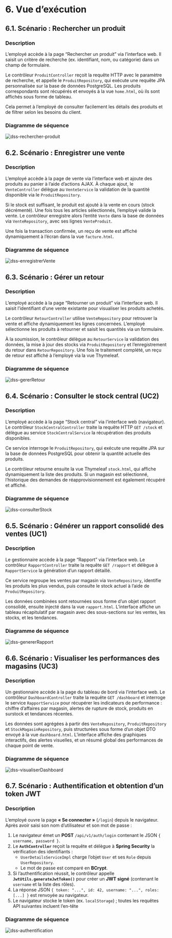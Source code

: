 # 6. Vue d’exécution

## 6.1. Scénario : Rechercher un produit

### Description

L’employé accède à la page “Rechercher un produit” via l’interface web.
Il saisit un critère de recherche (ex. identifiant, nom, ou catégorie) dans un champ de formulaire.

Le contrôleur `ProduitController` reçoit la requête HTTP avec le paramètre de recherche,
et appelle le `ProduitRepository`, qui exécute une requête JPA personnalisée
sur la base de données PostgreSQL. Les produits correspondants sont récupérés
et envoyés à la vue `home.html`, où ils sont affichés sous forme de tableau.

Cela permet à l’employé de consulter facilement les détails des produits
et de filtrer selon les besoins du client.

### Diagramme de séquence

![dss-rechercher-produit](https://img.plantuml.biz/plantuml/svg/XLMxRXD15Eqj-H-ktE0W4WGb8a0m1YAPLsoHXcOoUsqFcfrPvc7YZfQQYewEc9e_s3_9bt3lUBqFAq1XoMlVnpddddltYG_2XPZhVY-ee16UJQTm_UKRdA5SekCFH0E5irbK0ORJmYcpWAVM1ZZ7YuD-hz-x1SV7nt0Y0qO7_BzKXT3yOxydPB0EndcXxHgRu97D2-k52PwhR4CB0g8urGGOl1OhjH2f8WSCPyjrZXh5_600miFxY7i9RxS8HzO4PxL6b-AQnvl3pv1WA8AuJk7ysEzb8eWBuP6Yh0yBXzDtam5Z9-3bro0AX7lm0AP2UOMGHP1EXVBAqNS4jzCDc5D570uVCMHA4bAMLnHM_e2xbQWUXY_6imEMPdBzvJkcb783Dgwef1PGYCLUQNgeapCielAWALMPW6uk9C9dl630t9DQDoeGWfUpsLkWXat_nvyYklNnqT5HmY2eqQTO_We8w0EWMJ4S1454kL3vM_DOn0fbiePm8Y-l0c4Tf4836Ahi3XYR4mMG8fIRXNKAAwzCi5F6OVdJahDqgss7Q-f3ngn5zgpxttkqo19rdYYHRieLwBmrHcZbcPH7RKrTc_6TQX15WLI0s27avIOiRPRcx6gta2emjqO6HTdPLXWqaP5N8Z1POucCKujb03llU75yoMD63m_wlKEOAvCzNPzcnEcWUNvjSquHoj36dIwCTJWYLmw9T2jgH4kIgDyOAtV__h_kYSd-NOlyGLNGPC2yRXYbN5gQJ81iRKIkI8OSQTNOc2maIIE9y4vFpn8AciEQpm2m5dEboKMUbKjZe_4r2yWBDvwCHpEu3HyCF3zxywhPWVENuxCnx0oCdK5TbXiPmtQOjSEuu8gSmBPBgyu39bkG9LB_Lj_3naKJvSF3wd8yubQjC8V1HcVImfAtaejzWr1QHzGAQp9cA-9bxRaMt_rLTUN6Hnt4VhxVqlJj039r813RPVLxozezNlUfzCbyhkHoUrWwTVXgjLUelbmrmS7IvdYq3BaULCjPqQtPtk0DyT7o47It6Q7CRLPUqQvXXLub1LSHkvInFcS4Q7TLwPmc6jYkIT6UxnBTS7fVnAshoitkl7PkP9tVYg_kJMjsf4LSKGE6y8JydzwMVm00)

## 6.2. Scénario : Enregistrer une vente

### Description

L’employé accède à la page de vente via l’interface web et ajoute des produits au panier
à l’aide d’actions AJAX. À chaque ajout, le `VenteController` délègue au `VenteService`
la validation de la quantité disponible via le `ProduitRepository`.

Si le stock est suffisant, le produit est ajouté à la vente en cours (stock décrémenté).
Une fois tous les articles sélectionnés, l’employé valide la vente. Le contrôleur
enregistre alors l’entité `Vente` dans la base de données via `VenteRepository`,
avec ses lignes `VenteProduit`.

Une fois la transaction confirmée, un reçu de vente est affiché dynamiquement à l’écran
dans la vue `facture.html`.

### Diagramme de séquence

![dss-enregistrerVente](https://img.plantuml.biz/plantuml/svg/XLNDRjD04BvRyZkCSag0f09kI2bDMvSMIXDYat90GbjxaYuuNdTt7IcgaBXovWMuGPyZRyAJC5x_coJaaltvPkQRcM_7HqepgPDbQ5kQwn3Xr7NXpxSVu4GI5rnfYHAI2665aKRekh7aqGAEXT1mZJSzsx8jvciXmLd6eLYZRSNaaFiyPf66pXLRyGNJcCWK3btlTht44Dcyrm6cO9Qq3MPfd1CHQId24AL1LTjjO1VbYljeaFcw1SkfJJ4MYXFNjS7MJbluYHH1mdKBNplTHgE5BiziAs2QtJ25v5WelP3elhlif8KR3c7pNRCOuIcyW97lRtuhO0cGLqvb7mvjAoS9_SEqLeHYAIf0sFo4WnpNVULur8Zqdc1LiGXzxdaJeEi2QrkrwtxfLA8MYQGkPwZ1hLw6m5Revst727m2g2RfPodfpoBHG7pYh3hRIViXlwD5nw0fSfbZPm_joTWjUH-m883xFCP5y0Jk4geyr_YrcT5XeO2qKbcml6tTBSPKj09EbhN-alMSHy7n-YAex0XTXwGMPJl9m7KkdHCF7i772CwcuxT5HLHwS7tkJ1tW0GpX9RcfxFh_1CvthM2Dp4e8lRrGWzB2_m8gcS-veiHi2-YtCx4bLqOzL1sPctQBWa0VxdgP_RvKtqzEHvxJID0bZPLUXZ0O35eqsYqkz6Awj7cmBGo9LyQ7HxkIQNj1AR58Wrn4mGw1Dv8kdisACnYz7dteDMNzdF1dF68X4T1SHFibFIDSGDv2bhsL_olQmDJ1AZUyD_izEiPg4fkXqZK6JUtMPbbTkvWT6-tMqELi8goYPrvwh2xQBR-uSfsfHt_UECjJmUDiyIak1TkKTJtA-4t3UIC_NqHpBfUcrZMQxGfcaoW7RnumRzg8XEBViWMQDksORW6Nw9jUhb0gcDCNAv5enbpUhgg6wUGmFf4CDx-ITBWLpKrZ7f7ApFVoBm00)

## 6.3. Scénario : Gérer un retour

### Description

L’employé accède à la page “Retourner un produit” via l’interface web.
Il saisit l’identifiant d’une vente existante pour visualiser les produits achetés.

Le contrôleur `RetourController` utilise `VenteRepository` pour retrouver la vente
et affiche dynamiquement les lignes concernées. L’employé sélectionne les produits à retourner
et saisit les quantités via un formulaire.

À la soumission, le contrôleur délègue au `RetourService` la validation des données,
la mise à jour des stocks via `ProduitRepository` et l’enregistrement du retour dans
`RetourRepository`. Une fois le traitement complété, un reçu de retour est affiché
à l’employé via la vue Thymeleaf.

### Diagramme de séquence

![dss-gererRetour](https://img.plantuml.biz/plantuml/svg/ZLNBRjD05DrRyZzSTPLI6iHZXHHecvWsecr2RDeD4fhQD-c0xJ4puuZikcNDYXqxo7VuJ_ebtF7RRa0i8jipvynzd7CdHqepgTCej2tDTOWmSLsul_iEfzbMeeGq1ebQf186RY9vl88J8JHSuys-RTaMyxMGu4H9A3PeMmcTnNsUi5Z3tYLRynNJI5o2my2xtKGO8blkxm5JS9Ns2Oiyq5Z4MeemH9d3ci-TQ1VbclkOGylt7kuAOuqBJ8JYbEkcY5sjxJop1suMU-Yv547ATG_UMhMjW6bsmnGIM2YzakY-EzypZHkD8FkcMOBm55x2iUzdlnLaFo5aaB0LGe1LtqSZsoeR38UlJDk8m0o1CCHuKkbpwdYaYTadMDCsGfzvtXnekyBQLckxFhFOYn6MGaPfoBYiSXZUQcEGTjRFYB10_nOb_KosbFZQT7LtlefnQX64ztS_ffCs_1y9psTkdJ4zobXN1QjNGAKdSPSy3ausqs2GdpyDJ4_gRS8sGX3OTSwTiGUFu4CCRnQpYx86-he-SnOEy016yDgsMgJ3NhmoeLQCVZMxKovqN2wvQM282fB2EAhRddRJdvkCiss8lkOY9boBH4we1FoBPrJD98rhtW5yISdDN6VRxY7_gyoQXJp01vugXv4e64jSSQNfEYb6gLBcCKGiAST5aKmLnOZK316T476LM_sJyRcfMcdXVrOm-5hNGVGsfw_p-_das7EQgabWb-QXB9rC2yFXi9D1C_MvVTSuAEVi04A-Yb4L08hRGlR3JYzTP-7Hmvj1JIzUFfQvFF1M9_3iRVVyJcDz4I-vZ9YHj6kK5xGxRktcXgYBwsjQPbRhb6sxOhPkY80kXS9y8YtDQsuhYTclj3GCeIlhDVxE0L3TFhPrX76G_-dy0G00)

## 6.4. Scénario : Consulter le stock central (UC2)

### Description

L’employé accède à la page “Stock central” via l’interface web (navigateur).
Le contrôleur `StockCentralController` traite la requête HTTP `GET /stock`
et délègue au service `StockCentralService` la récupération des produits disponibles.

Ce service interroge le `ProduitRepository`, qui exécute une requête JPA
sur la base de données PostgreSQL pour obtenir la quantité actuelle des produits.

Le contrôleur retourne ensuite la vue Thymeleaf `stock.html`,
qui affiche dynamiquement la liste des produits.
Si un magasin est sélectionné, l’historique des demandes de réapprovisionnement
est également récupéré et affiché.

### Diagramme de séquence

![dss-consulterStock](https://img.plantuml.biz/plantuml/svg/XLHBRjim4DqBq1q6NZajukw3oldOQbF0QLtBQ3O50beQoqGfKYKf0zxb3brrrsLz3jqa9-b8fcL5JjoTD7nlvl7D3A-CPTeMcV0zowr064SHF3t-Wf6IfX0MDL3GM1N_W1YbrKn0FyerbodSA6NX7XTdlkTxBBPAGvZbGctGztBAocEUCscXzvcjUSei5hg2Gt--scGea2tFUi0CV2kwXAYgDzgL8o5MAo5Gr-33xmbEX7hDOwm9xhk3dcgL5DpEC5U6a_9DZMr5E_WxbZB3PGVVYlfUmYnRC8EKN1cRQeo-JdgLDK40KRaL65kk92HC6X1FZx-v97UNB4O80jzppi7viF83Be35SVatGIZ_mBkT_zybh3c336K1gW31KVfU1IREmHQYtixdK_WOpXtnCjl9_9G4Wy70APgebFyaRbPkBITMfQ6LX58wuoXVYjOvOyRSv4hoXK3JfxxlCGHlUKUK9PV9jH0LfdrGuHfp21Q5at0qXpVLtJxCljn1xkeGxO0xFqe_uSQ-Tw5XfyGpwHrWexThMGT7yomiED_0DDsJvVQaJMFCc4pGJ9bsiz5lp7zkLtjS3rFbdBlPlCX-cV9VJ-iXUDXlBqNlRyDPkB_T0qyWWCiZmryLM5lLFXs-Bksu5rtYoOPqm2WJDxtNooMFLop5exbjzaUZLOMMj8xr_GShcmbQsZN6pP31MqXSmzmY4Nk_Y1Uk20AjDJrMnO665bOaJ-bgWof5LwIiVaF_0G00)

## 6.5. Scénario : Générer un rapport consolidé des ventes (UC1)

### Description

Le gestionnaire accède à la page “Rapport” via l’interface web. Le contrôleur `RapportController` traite la requête `GET /rapport` et délègue à `RapportService` la génération d’un rapport détaillé.  

Ce service regroupe les ventes par magasin via `VenteRepository`, identifie les produits les plus vendus, puis consulte le stock actuel à l’aide de `ProduitRepository`.  

Les données combinées sont retournées sous forme d’un objet rapport consolidé, ensuite injecté dans la vue `rapport.html`. L’interface affiche un tableau récapitulatif par magasin avec des sous-sections sur les ventes, les stocks, et les tendances.

### Diagramme de séquence  

![dss-genererRapport](https://img.plantuml.biz/plantuml/svg/ZLRDRXj73BuRq3iGlbGEx1RzknIr4LjItGPAf4fAYW85dD4kjPfqDBEP7y6-vTfpJxtrLgldli6-IPwavEnA-sF3xKcxioG_ykD7ZfuxBwmF6zKxyj8hXE5y3Xy__0xNnKuNEuiMWWOhyjnO3udHpYYP5Zj8qS4MjQUV_ZotKcTmPOo7dt1vqZlg7Nq2v-VdS9bu31RuUo9peVYmToGIRonSe_FIQ2sanTfZO3QvSK9xnw5A-vnIbEolFHo_4bkPYHYM3VgBzTq65OhLoJ481sy2TXncPV83exqrIg6DTlNhu-Ppj5kPOBIjdZk6RxZw6LAsaigvAz7tPntRgJLfaBvZtJZjsC-zINvzAJBXfEuunK-bIogyM0g75DyudrcS_pW-PYg9n-8tBtA4p-4RQa9It3ie_WJrySCVaZAqAv4WCBND9i3P1TD77e8zKcINp_Qzxr-F5YVSfJ52rlHAb7nFNYv4gInDy4Q32VoY96hOeEQQH7X4HfmiGn9otH1AuFl5OWe4U82Fm08ilW_5tnw14g2NuY_o9UA0X9kmV_6FOc6yVT3pjsrQlY2CMR5BGauQ5rnBKz1CJ2CTIgvI07bbg96ceWBexnbfebDTghZFA3KbOgtUXgJ4g3aWEbmLT5Fil6GTzexsEDo9lPG8T2LrUgdK0MtlQSiIxgaBddYdr5LT1MgBcIJmOXVVu6eOwJx49P1QDuGo7ur7WmKyW-zcavTL50QSxKbdCxnbJ4ynOIi5l9XUGcweQBprDigXpe3H6W1ddQB6bDktyU2YbLMBRZPYTZSvKKfFQIjwtT0loVQ7b3x8bKpgXkRbXD63oOFY_ChkFi5pDPHkZ6wgWgFFQN0byvTvZWfI6gAWiTPYZjRnC2Zfc1QIliY8zAnC8x8ZgzJGHdwM9DypXwmkzxzwKjLn8zDJ64nUlrhqdvt0BxhHgPlAX4-lPvFNKxZwkU76nvFPS3JZunW1XgFvuCa6BKn-8F2_EjGYcqlCYJlEZCXhT-ehyk576e741-QJh1qljGUjEQowxWZGSBgWVDrdBRSemYqzbw6gs2ukXqsvH-Dy7I8-BVuOvERWs26fcLTKSNDTNxHGMbJ5ysvADJDVywvs3ZTB9RAIqfHqLOwlvs7FgMviizJTdCF5vD4zszeRrL8YjT2IDijt5BrSKe50G6mngORij2NLKuY6L0GdtjoGXvl38YqYozDHvl3fsczK6N5VooCRK-ftIFyKU8tlSq-5PY71ngJ5FVqICkgjaN6fRWdhSEyVxX1AedMTqJssecsmRWIjj-C3RbftsbQwmFECJ11TieH3-_fE-pNlQhxki8oMKUWr7pZMdYUz2vt4lpFFMVlyl-fV)

## 6.6. Scénario : Visualiser les performances des magasins (UC3)

### Description

Un gestionnaire accède à la page du tableau de bord via l’interface web. Le contrôleur `DashboardController` traite la requête `GET /dashboard` et interroge le service `RapportService` pour récupérer les indicateurs de performance : chiffre d’affaires par magasin, alertes de rupture de stock, produits en surstock et tendances récentes.

Les données sont agrégées à partir des `VenteRepository`, `ProduitRepository` et `StockMagasinRepository`, puis structurées sous forme d’un objet DTO envoyé à la vue `dashboard.html`. L’interface affiche des graphiques interactifs, des alertes visuelles, et un résumé global des performances de chaque point de vente.

### Diagramme de séquence  

![dss-visualiserDashboard](https://img.plantuml.biz/plantuml/svg/bLZBRXit5DqRy3zSU1EfaDFtnaYCE8wRfB5hLr8S52ZWK3EKH7HU9ZbgZA90jbrtrLsNTjVz0_r9lgJdafodbBfT6F3Cy77kkUSUNkg9iKBRCarsTwooYQHdambzUFyxNIfJYaGPgIcHXWgfvxbEHHRX8SPVAXR2gCpGO59ebIteQPvRUYDdmzsTtPq7zFZnOpgAh2mryVT85IBXbxix8hAvfkVIM9LdcL1QylXJIOlMAzAoqEix8pChgSoej0fWX5jFt8ZCugMaLIaf_l3-3vaPcSw0tfGURbwixxJWrRfe7pRWZlEqo0rMCeoQ1a97IsLbP4liVdPvJAsuXXvv0QeKHuBjzxuJAxNmWDpywV8cbOaKy-4U2KENfGlh9V3hkOWa_On1FehrdQGYvq3cSnKj0yCgYrNarZEq0lao0RTM82fHlXlHGejYgQvBQKOa4gcjD4CNJGVKM1H5hkrndbcT9nZci3IF3CazhVzE67c8SS5iOJxZqFAwNF-5vUd5T7f1YG9SGwAaW0LyqYpNyKStdqYzKf5qEuV_UTlmBwNhEwiGCxBB-lBRajK2vAT8zuWIP5Giy7tXCaZI-bUPI6wCTFcC8HF6jGdYaXKpbaYjWinkV2wgTuoZ-LQd8sGZYjPtCP21Rrhn54CoqtAX3FXY4WPGo7oklUQGF1Ogqc5b5hl2605gz71BMYvq7fVAzc2rtZAmmNdXv2yJmiHX6oYgBvNMybfWFzAvgyis4IWojvWXemXlWCOml4qi4vj7FvtvUkW1Sf-sy1HKuWdYHPYXJArOcGp8y3o7R2cWqAhQtDwnW6u4qhPtaHkxq7Bo_UaUh_zKk5ms4MYPY400114X0Lg4QcdLZT1ayz8ugKPD2Q-Kg60-muxqxSMHsnw5llxDYaBIvtG0GuhMjzl4J5pURKkY_KCkOSpXg6ynRFqdVHeBivpb0kC7pq-cmss-5ILSfCw8zgRTJVO8v1cdPTMn1IU_V0OTASrcnyPNeaveaUGpaRX060mmDQKCQAv00QG5p44ITH7x8S371PQP5Bf1z3PFmJHWShqn6r7B4jvkUCZR7fDVOEin95RM9ainrgXguq5L6IvPGGkEu1PuX58PmW48jCT-zb6OUY5qaEYWOhcD4GYTIDZnmoeT3jbGSei3Xql4b_88d2nqpfZRk5ne5HBEUMKLW3M79T-3QrpnZ1JR6t3pV7p--eAU_a3o7JDaQw_VKXhDNjYugGxiF3avFJcULeElL3oYoUkpGGeAeFOh5zkGVipec_7vMULLUAntRsPsKFBglJCei18EeR23sQ2e1M-_HzCf_F7HBs7mo1F_ws4GeYjzBL6oEfFkpCRcdg_2YsJGdTbAsR3FKaSqOowIn0g0zOS5dhrKZ2yW_yqWeWe0tlgWczE6yZ8Sms8XUph_SelE-IZqfszZVFT8EzYyESd6PS7TnNavmI7FKxUAEvPeisBfyb7jDQZj7T-kIvSY89SP6urRQjXNSctcGSb7IL9lLnMDio6TBsJZgHksxi_6ed2-fdqAyuKpEOoPgmHa1kgQBJyYw4-yODt2Lo7l7f9lkzZGa_MjzOVy1XI4E-kT6jl4sOxSYRDzv1rsO7PovTvx3DBwHd7Q2ANgMmvGsWWvglLGfmRmjCymvwPAJ3SfzMQEE6w3_0p3NKurnVJILB7V9z_8Kg5BF20Ulqz1Njm1E8aek0_4IPynd4T-DAMUyNsgDDWTVbWD4--wnV0L7v-j3gnkUcWfPp4EbDYNypt5CAsclU1P_wf_3hRTymMROsT2jozK5XnirRsfrC3kitRtp8u-yQjjL4Ux4CFczHdI1VBVxFpDoSch0VeXUULM6_vVK-_FRrjijv6gxRPf9TfPybUYokgnM5nkBQHDbm_nZghPxFCVC-X68G3d4BlRHwTfbUNAjI29uXfpzjBST71KO9W3F8WGqSmVis7POS-jlsQtvb32xSafiKv_ltMg8VGRmS7nKNt1QhNsZknfNd9EadO8hLux73RLQUHhMijibTzKTwYMpXtyTgNK7MUTlxghUxYqQK9Y9QFsDJ7alu3zeiyxEtLzdcOAf1_RlrR2sb9yibQhMOdCWwiqZzUtQ9VgsslJR09FfoC-gEwhzEhYPSqHn-YJu_5qcbjMYUQEiziZ7tW7uhhVSg5gznxLm9RBHbgvtXM7eeVW3uTXCtHJU3sF6ZINQVThnHFcZ7y2-GS0)

## 6.7. Scénario : Authentification et obtention d’un token JWT

### Description  

L’employé ouvre la page **« Se connecter »** (`/login`) depuis le navigateur.  
Après avoir saisi son nom d’utilisateur et son mot de passe :

1. Le navigateur émet un **POST** `/api/v1/auth/login` contenant le JSON `{ username, password }`.  
2. Le **`AuthController`** reçoit la requête et délègue à **Spring Security** la vérification des identifiants :  
   - `UserDetailsServiceImpl` charge l’objet `User` et ses `Role` depuis `UserRepository`.  
   - Le mot de passe est comparé en **BCrypt**.  
3. Si l’authentification réussit, le contrôleur appelle **`JwtUtils.generateJwtToken()`** pour créer un **JWT signé** (contenant le `username` et la liste des rôles).  
4. La réponse JSON `{ token: "...", id: 42, username: "...", roles: [...] }` est renvoyée au navigateur.  
5. Le navigateur stocke le token (ex. `localStorage`) ; toutes les requêtes API suivantes incluent l’en-tête  

### Diagramme de séquence  

![dss-authentification](https://img.plantuml.biz/plantuml/svg/VP9DJiCm48NtaNA7KJQaYog5PHQeAIg88j5ABMB3nZIcZ71jOqzQ5SI1oZLwCIPEVq4YgzZpvhrlhEbw4ewgkOeZCINZe3-togna73sRIfV2hQ3dpD9B5qTJeyaP1KbHqUjLSr3IFUaq4nQpnNack90fCqFTIa1u249YRyiXE4KhD44oMD83eV91meTVpXFp9lKrAf8kA9hVE8gZBHkqBtTGaCDOe4S98JMpmlkbSMKSxGIitL80i7eq74_WBowaW_7mlXL7UottCHg4BuUPrD89admLy5AMxiljeumS1e-JOviJrejE1uPty0bKcmGjVDMJdK5XhLHGZ6wXKhHPEvILEvcYUOO6vwP_6C8wKrP87Y2jKut33q5esBqdXUCE3c7QVVlfO0kXiFnli5rVpk37BbnAHarqOV6m3GahdNolDjyaeNvWgGbVSBFcbUfANOPL-m40)

